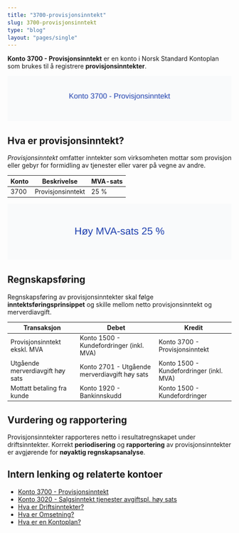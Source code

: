 ```yaml
---
title: "3700-provisjonsinntekt"
slug: 3700-provisjonsinntekt
type: "blog"
layout: "pages/single"
---
```


**Konto 3700 - Provisjonsinntekt** er en konto i Norsk Standard Kontoplan som brukes til å registrere **provisjonsinntekter**.

![Illustrasjon av konto 3700 Provisjonsinntekt](3700-provisjonsinntekt-image.svg)

## Hva er provisjonsinntekt?

*Provisjonsinntekt* omfatter inntekter som virksomheten mottar som provisjon eller gebyr for formidling av tjenester eller varer på vegne av andre.

| Konto | Beskrivelse       | MVA-sats |
|-------|-------------------|----------|
| 3700  | Provisjonsinntekt | 25 %     |

![Høy MVA-sats 25 %](3700-mva-hoy-sats.svg)

## Regnskapsføring

Regnskapsføring av provisjonsinntekter skal følge **inntektsføringsprinsippet** og skille mellom netto provisjonsinntekt og merverdiavgift.

| Transaksjon                         | Debet                                              | Kredit                                   |
|-------------------------------------|----------------------------------------------------|-------------------------------------------|
| Provisjonsinntekt ekskl. MVA        | Konto 1500 - Kundefordringer (inkl. MVA)           | Konto 3700 - Provisjonsinntekt            |
| Utgående merverdiavgift høy sats    | Konto 2701 - Utgående merverdiavgift høy sats      | Konto 1500 - Kundefordringer (inkl. MVA)  |
| Mottatt betaling fra kunde          | Konto 1920 - Bankinnskudd                          | Konto 1500 - Kundefordringer              |

## Vurdering og rapportering

Provisjonsinntekter rapporteres netto i resultatregnskapet under driftsinntekter. Korrekt **periodisering** og **rapportering** av provisjonsinntekter er avgjørende for **nøyaktig regnskapsanalyse**.

## Intern lenking og relaterte kontoer

* [Konto 3700 - Provisjonsinntekt](/blogs/kontoplan/3700-provisjonsinntekt "Konto 3700 - Provisjonsinntekt")
* [Konto 3020 - Salgsinntekt tjenester avgiftspl. høy sats](/blogs/kontoplan/3020-salgsinntekt-tjenester-avgiftspl-hoy-sats "Konto 3020 - Salgsinntekt tjenester avgiftspl. høy sats")
* [Hva er Driftsinntekter?](/blogs/regnskap/hva-er-driftsinntekter "Hva er Driftsinntekter? Komplett Guide til Driftsinntekter i Regnskap")
* [Hva er Omsetning?](/blogs/regnskap/hva-er-omsetning "Hva er Omsetning? Komplett Guide til Omsetning i Regnskap og Skatt")
* [Hva er en Kontoplan?](/blogs/regnskap/hva-er-kontoplan "Hva er en Kontoplan? Komplett Guide til Kontoplaner i Norsk Regnskap")
